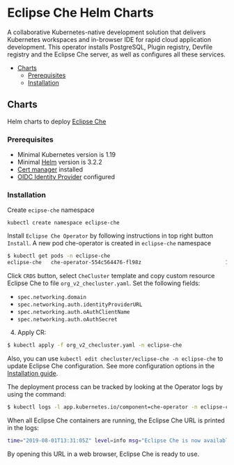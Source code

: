 # Eclipse Che Helm Charts

A collaborative Kubernetes-native development solution that delivers Kubernetes workspaces and in-browser IDE for rapid cloud application development. This operator installs PostgreSQL, Plugin registry, Devfile registry and the Eclipse Che server, as well as configures all these services.

- [Charts](#charts)
  - [Prerequisites](#prerequisites)
  - [Installation](#installation)

## Charts

Helm charts to deploy [Eclipse Che](https://www.eclipse.org/che/)

### Prerequisites

* Minimal Kubernetes version is 1.19
* Minimal [Helm](https://helm.sh/) version is 3.2.2
* [Cert manager](https://cert-manager.io/docs/installation/) installed
* [OIDC Identity Provider](https://kubernetes.io/docs/reference/access-authn-authz/authentication/#configuring-the-api-server) configured

### Installation

Create `ecipse-che` namespace

```
kubectl create namespace eclipse-che
```

Install `Eclipse Che Operator` by following instructions in top right button `Install`.
A new pod che-operator is created in `eclipse-che` namespace

```bash
$ kubectl get pods -n eclipse-che
eclipse-che   che-operator-554c564476-fl98z                           1/1     Running   0          13s
```

Click `CRDS` button, select `CheCluster` template and copy custom resource Eclipse Che to file `org_v2_checluster.yaml`.
Set the following fields:
- `spec.networking.domain`
- `spec.networking.auth.identityProviderURL`
- `spec.networking.auth.oAuthClientName`
- `spec.networking.auth.oAuthSecret`

4. Apply CR:
```bash
$ kubectl apply -f org_v2_checluster.yaml -n eclipse-che
```
Also, you can use `kubectl edit checluster/eclipse-che -n eclipse-che` to update Eclipse Che configuration.
See more configuration options in the [Installation guide](https://www.eclipse.org/che/docs/che-7/installation-guide/configuring-the-che-installation/).

The deployment process can be tracked by looking at the Operator logs by using the command:

```bash
$ kubectl logs -l app.kubernetes.io/component=che-operator -n eclipse-che -f
```

When all Eclipse Che containers are running, the Eclipse Che URL is printed in the logs:

```bash
time="2019-08-01T13:31:05Z" level=info msg="Eclipse Che is now available at: http://che-eclipse-che.gcp.my-ide.cloud"
```

By opening this URL in a web browser, Eclipse Che is ready to use.
